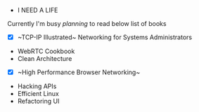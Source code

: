 - I NEED A LIFE

Currently I'm busy *planning* to read below list of books

- [x] ~TCP-IP Illustrated~ Networking for Systems Administrators
- WebRTC Cookbook
- Clean Architecture
- [x] ~High Performance Browser Networking~
- Hacking APIs
- Efficient Linux
- Refactoring UI

<!---
yrezehi/yrezehi is a ✨ special ✨ repository because its `README.md` (this file) appears on your GitHub profile.
You can click the Preview link to take a look at your changes.
--->
